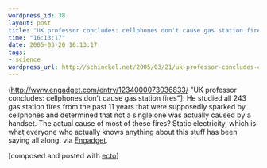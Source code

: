 ```yaml
--- 
wordpress_id: 38
layout: post
title: "UK professor concludes: cellphones don't cause gas station fires"
time: "16:13:17"
date: 2005-03-20 16:13:17
tags: 
- science
wordpress_url: http://schinckel.net/2005/03/21/uk-professor-concludes-cellphones-dont-cause-gas-station-fires/
---
```

(http://www.engadget.com/entry/1234000073036833/ "UK professor concludes: cellphones don't cause gas station fires"]: He studied all 243 gas station fires from the past 11 years that were supposedly sparked by cellphones and determined that not a single one was actually caused by a handset. The actual cause of most of these fires? Static electricity, which is what everyone who actually knows anything about this stuff has been saying all along. via [Engadget][1]. 

\[composed and posted with [ecto][2]\]

   [1]: http://www.engadget.com/
   [2]: http://ecto.kung-foo.tv

